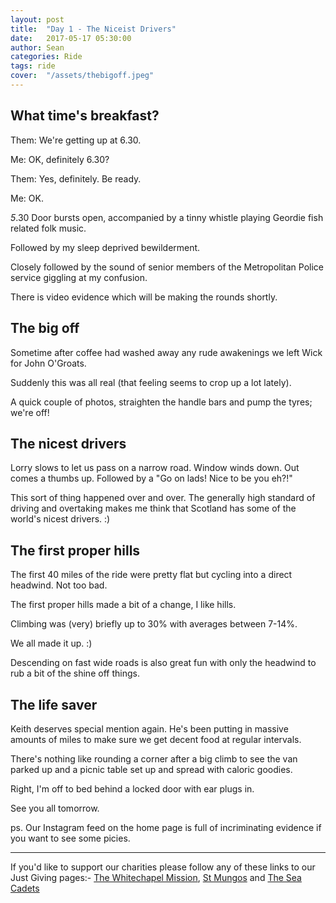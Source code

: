 ```yaml
---
layout: post
title:  "Day 1 - The Niceist Drivers"
date:   2017-05-17 05:30:00
author: Sean
categories: Ride
tags: ride
cover:  "/assets/thebigoff.jpeg"
---
```


## What time's breakfast?

Them: We're getting up at 6.30.

Me: OK, definitely 6.30?

Them: Yes, definitely. Be ready.

Me:  OK.


_5_.30  Door bursts open, accompanied by a tinny whistle playing Geordie
fish related folk music.

Followed by my sleep deprived bewilderment.

Closely followed by the sound of senior members of the Metropolitan
Police service giggling at my confusion.

There is video evidence which will be making the rounds shortly.

## The big off

Sometime after coffee had washed away any rude awakenings we left Wick
for John O'Groats.

Suddenly this was all real (that feeling seems to crop up a lot lately).

A quick couple of photos, straighten the handle bars and pump the tyres;
we're off!


## The nicest drivers

Lorry slows to let us pass on a narrow road.
Window winds down.
Out comes a thumbs up.
Followed by a "Go on lads! Nice to be you eh?!"

This sort of thing happened over and over. The generally high standard
of driving and overtaking makes me think that Scotland has some of the
world's nicest drivers. :)

## The first proper hills

The first 40 miles of the ride were pretty flat but cycling into a
direct headwind.  Not too bad.

The first proper hills made a bit of a change, I like hills.

Climbing was (very) briefly up to 30% with averages between 7-14%.

We all made it up. :)

Descending on fast wide roads is also great fun with only the headwind
to rub a bit of the shine off things.


## The life saver

Keith deserves special mention again.  He's been putting in massive
amounts of miles to make sure we get decent food at regular intervals.

There's nothing like rounding a corner after a big climb to see the van
parked up and a picnic table set up and spread with caloric goodies.


Right, I'm off to bed behind a locked door with ear plugs in.

See you all tomorrow.


ps. Our Instagram feed on the home page is full of incriminating
evidence if you want to see some picies.


---

If you'd like to support our charities please follow any of these links
to our Just Giving pages:-
[The Whitechapel Mission](https://www.justgiving.com/crowdfunding/nigel-bunton-1), [St
Mungos](https://www.justgiving.com/crowdfunding/nigel-bunton-2) and [The
Sea Cadets](https://www.justgiving.com/crowdfunding/nigel-bunton)
